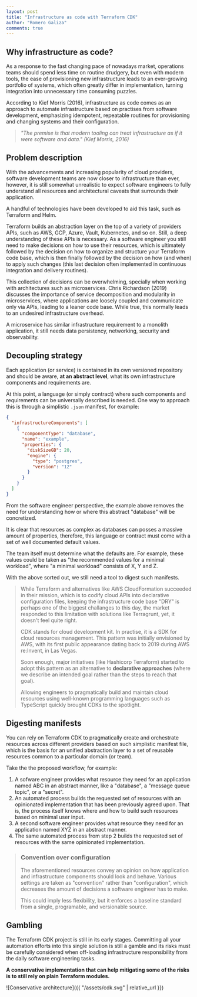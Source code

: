 ```yaml
---
layout: post
title: "Infrastructure as code with Terraform CDK"
author: "Romero Galiza"
comments: true
---
```


## Why infrastructure as code?

As a response to the fast changing pace of nowadays market, operations teams
should spend less time on routine drudgery, but even with modern tools, the ease
of provisioning new infrastructure leads to an ever-growing portfolio of
systems, which often greatly differ in implementation, turning integration into
unnecessary time consuming puzzles.

According to Kief Morris (2016), infrastructure as code comes as an approach to
automate infrastructure based on practises from software development,
emphasizing idempotent, repeatable routines for provisioning and changing
systems and their configuration.

> *"The premise is that modern tooling can treat infrastructure as if it were*
> *software and data." (Kief Morris, 2016)*


## Problem description

With the advancements and increasing popularity of cloud providers, software
development teams are now closer to infrastructure than ever, however, it is
still somewhat unrealistic to expect software engineers to fully understand all
resources and architectural caveats that surrounds their application.

A handful of technologies have been developed to aid this task, such as
Terraform and Helm.

Terraform builds an abstraction layer on the top of a variety of providers APIs,
such as AWS, GCP, Azure, Vault, Kubernetes, and so on. Still, a deep
understanding of these APIs is necessary. As a software engineer you still need
to make decisions on how to use their resources, which is ultimately followed by
the decision on how to organize and structure your Terraform code base, which is
then finally followed by the decision on how (and when) to apply such changes
(this last decision often implemented in continuous integration and delivery
routines).

This collection of decisions can be overwhelming, specially when working with
architectures such as microservices. Chris Richardson (2019) discusses the
importance of service decomposition and modularity in microservices, where
applications are loosely coupled and communicate only via APIs, leading to a
leaner code base. While true, this normally leads to an undesired infrastructure
overhead.

A microservice has similar infrastructure requirement to a monolith application,
it still needs data persistency, networking, security and observability.

## Decoupling strategy

Each application (or service) is contained in its own versioned repository and
should be aware, **at an abstract level**, what its own infrastructure
components and requirements are.

At this point, a language (or simply contract) where such components and
requirements can be universally described is needed. One way to approach this
is through a simplistic `.json` manifest, for example:

```json
{
  "infrastructureComponents": [
    {
      "componentType": "database",
      "name": "example",
      "properties": {
        "diskSizeGB": 20,
        "engine": {
          "type": "postgres",
          "version": "12"
        }
      }
    }
  ]
}
```

From the software engineer perspective, the example above removes the need for
understanding how or where this abstract "database" will be concretized.

It is clear that resources as complex as databases can posses a massive
amount of properties, therefore, this language or contract must come with a set
of well documented default values.

The team itself must determine what the defaults are. For example, these values
could be taken as "the recommended values for a minimal workload", where "a
minimal workload" consists of X, Y and Z.

With the above sorted out, we still need a tool to digest such manifests.

> While Terraform and alternatives like AWS CloudFormation succeeded in their
> mission, which is to codify cloud APIs into declarative configuration files,
> keeping the infrastructure code base "DRY" is perhaps one of the biggest
> challanges to this day, the market responded to this limitation with solutions
> like Terragrunt, yet, it doesn't feel quite right.
>
> CDK stands for cloud development kit. In practise, it is a SDK for cloud
> resources management. This pattern was initially envisioned by AWS, with its
> first public appearance dating back to 2019 during AWS re:Invent, in Las Vegas.
>
> Soon enough, major initiatives (like Hashicorp Terraform) started to adopt this
> pattern as an alternative to **declarative approaches** (where we describe an
> intended goal rather than the steps to reach that goal).
>
> Allowing engineers to pragmatically build and maintain cloud resources using
> well-known programming languages such as TypeScript quickly brought CDKs to the
> spotlight.

## Digesting manifests

You can rely on Terraform CDK to pragmatically create and orchestrate resources
across different providers based on such simplistic manifest file, which is the
basis for an unified abstraction layer to a set of reusable resources common to
a particular domain (or team).

Take the the proposed workflow, for example:

1. A sofware engineer provides what resource they need for an application named
   ABC in an abstract manner, like a "database", a "message queue topic", or a
   "secret".
2. An automated process builds the requested set of resources with an
   opinionated implementation that has been previously agreed upon. That is, the
   process itself knows where and how to build such resources based on minimal
   user input.
3. A second software engineer provides what resource they need for an
   application named XYZ in an abstract manner.
4. The same automated process from step 2 builds the requested set of resources
   with the same opinionated implementation.

> ### Convention over configuration
>
> The aforementioned resources convey an opinion on how application and
> infrastructure components should look and behave. Various settings are taken as
> "convention" rather than "configuration", which decreases the amount of
> decisions a software engineer has to make.
>
> This could imply less flexibility, but it enforces a baseline standard from a
> single, programable, and versionable source.

## Gambling

The Terraform CDK project is still in its early stages. Committing all your
automation efforts into this single solution is still a gamble and its risks
must be carefully considered when off-loading infrastructure responsibility from
the daily software engineering tasks.

**A conservative implementation that can help mitigating some of the risks is to
still rely on plain Terraform modules.**

![Conservative architecture]({{ "/assets/cdk.svg" | relative_url }})